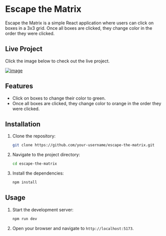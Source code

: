 # Escape the Matrix

Escape the Matrix is a simple React application where users can click on boxes in a 3x3 grid. Once all boxes are clicked, they change color in the order they were clicked.

## Live Project

Click the image below to check out the live project.

[![image](https://github.com/user-attachments/assets/f583be4b-eb67-4dea-a2ed-f93f5b45395d)](https://escape-the-matrix-olive.vercel.app/)

## Features

- Click on boxes to change their color to green.
- Once all boxes are clicked, they change color to orange in the order they were clicked.

## Installation

1. Clone the repository:
   ```sh
   git clone https://github.com/your-username/escape-the-matrix.git
   ```
2. Navigate to the project directory:
   ```sh
   cd escape-the-matrix
   ```
3. Install the dependencies:
   ```sh
   npm install
   ```

## Usage

1. Start the development server:
   ```sh
   npm run dev
   ```
2. Open your browser and navigate to `http://localhost:5173`.
